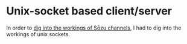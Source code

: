 # Unix-socket based client/server

In order to [dig into the workings of Sōzu channels](https://github.com/Keksoj/stream_stuff_on_a_sozu_channel),
I had to dig into the workings of unix sockets.

